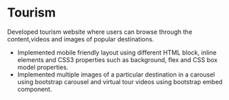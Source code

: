 # Tourism

Developed tourism website where users can browse through the content,videos and images of popular destinations.

* Implemented mobile friendly layout using different HTML block, inline elements and CSS3 properties such as background, flex and CSS box model properties.
* Implemented multiple images of a particular destination in a carousel using bootstrap carousel and virtual tour videos using bootstrap embed component.
